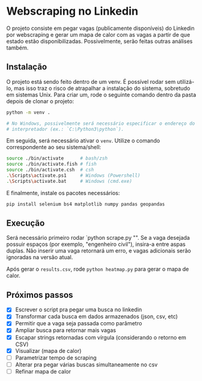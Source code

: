 # Webscraping no Linkedin

O projeto consiste em pegar vagas (publicamente disponíveis) do Linkedin por
webscraping e gerar um mapa de calor com as vagas a partir de que estado estão
disponibilizadas. Possivelmente, serão feitas outras análises também. 

## Instalação

O projeto está sendo feito dentro de um venv. É possível rodar sem utilizá-lo,
mas isso traz o risco de atrapalhar a instalação do sistema, sobretudo em
sistemas Unix. Para criar um, rode o seguinte comando dentro da pasta depois 
de clonar o projeto:  

```bash
python -m venv .

# No Windows, possivelmente será necessário especificar o endereço do
# interpretador (ex.: `C:\Python3\python`).  
```

Em seguida, será necessário ativar o `venv`. Utilize o comando correspondente 
ao seu sistema/shell:  

```bash
source ./bin/activate      # bash/zsh
source ./bin/activate.fish # fish
source ./bin/activate.csh  # csh
.\Scripts\activate.ps1     # Windows (Powershell) 
.\Scripts\activate.bat     # Windows (cmd.exe)
```

E finalmente, instale os pacotes necessários:  
```bash
pip install selenium bs4 matplotlib numpy pandas geopandas
```

## Execução

Será necessário primeiro rodar `python scrape.py "<nome-da-vaga>". Se a vaga
desejada possuir espaços (por exemplo, "engenheiro civil"), insira-a entre
aspas duplas. Não inserir uma vaga retornará um erro, e vagas adicionais serão
ignoradas na versão atual.  

Após gerar o `results.csv`, rode `python heatmap.py` para gerar o mapa de calor. 

## Próximos passos

- [x] Escrever o script pra pegar uma busca no linkedin
- [x] Transformar cada busca em dados armazenados (json, csv, etc)
- [x] Permitir que a vaga seja passada como parâmetro
- [x] Ampliar busca para retornar mais vagas
- [x] Escapar strings retornadas com vírgula (considerando o retorno em CSV)
- [x] Visualizar (mapa de calor)
- [ ] Parametrizar tempo de scraping
- [ ] Alterar pra pegar várias buscas simultaneamente no csv
- [ ] Refinar mapa de calor
